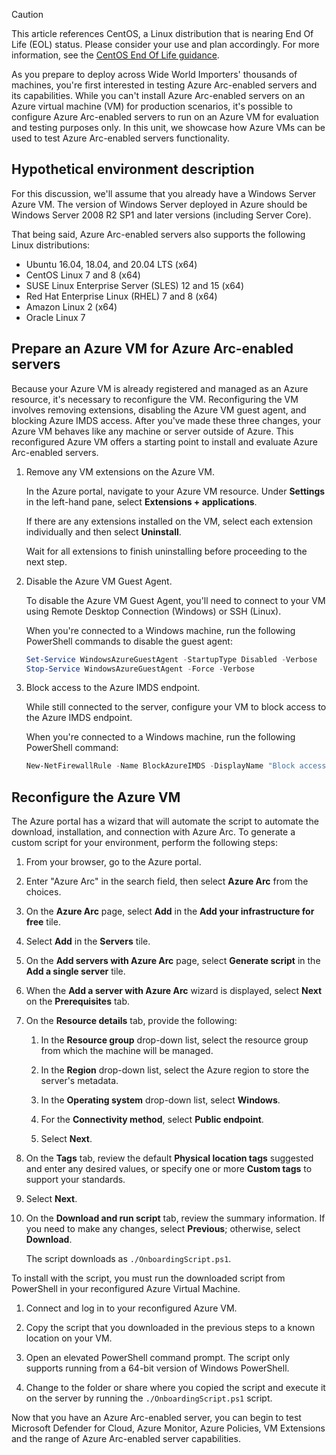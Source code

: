 > [!CAUTION]
> This article references CentOS, a Linux distribution that is nearing End Of Life (EOL) status. Please consider your use and plan accordingly. For more information, see the [CentOS End Of Life guidance](/azure/virtual-machines/workloads/centos/centos-end-of-life).

As you prepare to deploy across Wide World Importers' thousands of machines, you're first interested in testing Azure Arc-enabled servers and its capabilities. While you can't install Azure Arc-enabled servers on an Azure virtual machine (VM) for production scenarios, it's possible to configure Azure Arc-enabled servers to run on an Azure VM for evaluation and testing purposes only. In this unit, we showcase how Azure VMs can be used to test Azure Arc-enabled servers functionality.

## Hypothetical environment description

For this discussion, we'll assume that you already have a Windows Server Azure VM. The version of Windows Server deployed in Azure should be Windows Server 2008 R2 SP1 and later versions (including Server Core).

That being said, Azure Arc-enabled servers also supports the following Linux distributions:

- Ubuntu 16.04, 18.04, and 20.04 LTS (x64)
- CentOS Linux 7 and 8 (x64)
- SUSE Linux Enterprise Server (SLES) 12 and 15 (x64)
- Red Hat Enterprise Linux (RHEL) 7 and 8 (x64)
- Amazon Linux 2 (x64)
- Oracle Linux 7

## Prepare an Azure VM for Azure Arc-enabled servers

Because your Azure VM is already registered and managed as an Azure resource, it's necessary to reconfigure the VM. Reconfiguring the VM involves removing extensions, disabling the Azure VM guest agent, and blocking Azure IMDS access. After you've made these three changes, your Azure VM behaves like any machine or server outside of Azure. This reconfigured Azure VM offers a starting point to install and evaluate Azure Arc-enabled servers.

1. Remove any VM extensions on the Azure VM.

    In the Azure portal, navigate to your Azure VM resource. Under **Settings** in the left-hand pane, select **Extensions + applications**.

    If there are any extensions installed on the VM, select each extension individually and then select **Uninstall**.

    Wait for all extensions to finish uninstalling before proceeding to the next step.

1. Disable the Azure VM Guest Agent.

    To disable the Azure VM Guest Agent, you'll need to connect to your VM using Remote Desktop Connection (Windows) or SSH (Linux).

    When you're connected to a Windows machine, run the following PowerShell commands to disable the guest agent:

    ```powershell
    Set-Service WindowsAzureGuestAgent -StartupType Disabled -Verbose
    Stop-Service WindowsAzureGuestAgent -Force -Verbose
    ```

1. Block access to the Azure IMDS endpoint.

    While still connected to the server, configure your VM to block access to the Azure IMDS endpoint.

    When you're connected to a Windows machine, run the following PowerShell command:

    ```powershell
    New-NetFirewallRule -Name BlockAzureIMDS -DisplayName "Block access to Azure IMDS" -Enabled True -Profile Any -Direction Outbound -Action Block -RemoteAddress 169.254.169.254
    ```

## Reconfigure the Azure VM

The Azure portal has a wizard that will automate the script to automate the download, installation, and connection with Azure Arc. To generate a custom script for your environment, perform the following steps:

1. From your browser, go to the Azure portal.

1. Enter "Azure Arc" in the search field, then select **Azure Arc** from the choices.

1. On the **Azure Arc** page, select **Add** in the **Add your infrastructure for free** tile.

1. Select **Add** in the **Servers** tile.

1. On the **Add servers with Azure Arc** page, select **Generate script** in the **Add a single server** tile.

1. When the **Add a server with Azure Arc** wizard is displayed, select **Next** on the **Prerequisites** tab.

1. On the **Resource details** tab, provide the following:

    1. In the **Resource group** drop-down list, select the resource group from which the machine will be managed.

    1. In the **Region** drop-down list, select the Azure region to store the server's metadata.

    1. In the **Operating system** drop-down list, select **Windows**.

    1. For the **Connectivity method**, select **Public endpoint**.

    1. Select **Next**.

1. On the **Tags** tab, review the default **Physical location tags** suggested and enter any desired values, or specify one or more **Custom tags** to support your standards.

1. Select **Next**.

1. On the **Download and run script** tab, review the summary information. If you need to make any changes, select **Previous**; otherwise, select **Download**. 

    The script downloads as `./OnboardingScript.ps1`.

To install with the script, you must run the downloaded script from PowerShell in your reconfigured Azure Virtual Machine.

1. Connect and log in to your reconfigured Azure VM.

1. Copy the script that you downloaded in the previous steps to a known location on your VM.

1. Open an elevated PowerShell command prompt. The script only supports running from a 64-bit version of Windows PowerShell.

1. Change to the folder or share where you copied the script and execute it on the server by running the `./OnboardingScript.ps1` script.

Now that you have an Azure Arc-enabled server, you can begin to test Microsoft Defender for Cloud, Azure Monitor, Azure Policies, VM Extensions and the range of Azure Arc-enabled server capabilities.
